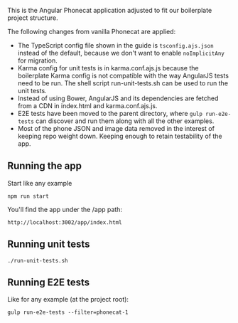 This is the Angular Phonecat application adjusted to fit our boilerplate project
structure.

The following changes from vanilla Phonecat are applied:

*   The TypeScript config file shown in the guide is `tsconfig.ajs.json` instead
  of the default, because we don't want to enable `noImplicitAny` for migration.
*   Karma config for unit tests is in karma.conf.ajs.js because the boilerplate
  Karma config is not compatible with the way AngularJS tests need to be run.
  The shell script run-unit-tests.sh can be used to run the unit tests.
*   Instead of using Bower, AngularJS and its dependencies are fetched from a CDN
  in index.html and karma.conf.ajs.js.
*   E2E tests have been moved to the parent directory, where `gulp run-e2e-tests` can
  discover and run them along with all the other examples.
*   Most of the phone JSON and image data removed in the interest of keeping
  repo weight down. Keeping enough to retain testability of the app.

## Running the app

Start like any example

```shell
npm run start
```

You'll find the app under the /app path:

```http
http://localhost:3002/app/index.html
```

## Running unit tests

```shell
./run-unit-tests.sh
```

## Running E2E tests

Like for any example \(at the project root\):

```shell
gulp run-e2e-tests --filter=phonecat-1
```
